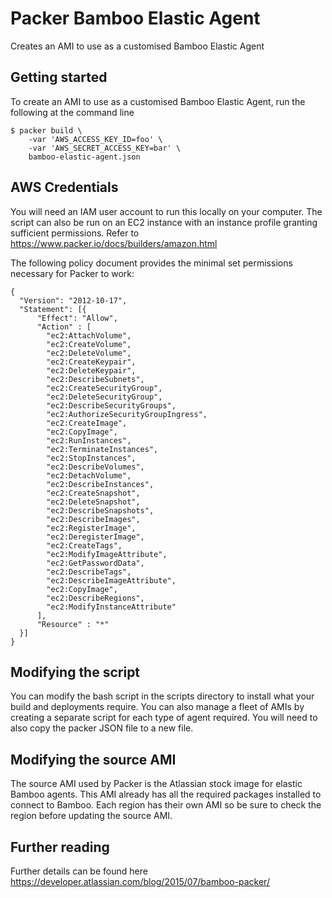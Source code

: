 # Packer Bamboo Elastic Agent

Creates an AMI to use as a customised Bamboo Elastic Agent 

## Getting started

To create an AMI to use as a customised Bamboo Elastic Agent, run the following at the command line 

```
$ packer build \
    -var 'AWS_ACCESS_KEY_ID=foo' \
    -var 'AWS_SECRET_ACCESS_KEY=bar' \
    bamboo-elastic-agent.json
```

## AWS Credentials

You will need an IAM user account to run this locally on your computer. The script can also be run on an EC2
instance with an instance profile granting sufficient permissions. Refer to https://www.packer.io/docs/builders/amazon.html

The following policy document provides the minimal set permissions necessary for Packer to work:

```
{
  "Version": "2012-10-17",
  "Statement": [{
      "Effect": "Allow",
      "Action" : [
        "ec2:AttachVolume",
        "ec2:CreateVolume",
        "ec2:DeleteVolume",
        "ec2:CreateKeypair",
        "ec2:DeleteKeypair",
        "ec2:DescribeSubnets",
        "ec2:CreateSecurityGroup",
        "ec2:DeleteSecurityGroup",
        "ec2:DescribeSecurityGroups",
        "ec2:AuthorizeSecurityGroupIngress",
        "ec2:CreateImage",
        "ec2:CopyImage",
        "ec2:RunInstances",
        "ec2:TerminateInstances",
        "ec2:StopInstances",
        "ec2:DescribeVolumes",
        "ec2:DetachVolume",
        "ec2:DescribeInstances",
        "ec2:CreateSnapshot",
        "ec2:DeleteSnapshot",
        "ec2:DescribeSnapshots",
        "ec2:DescribeImages",
        "ec2:RegisterImage",
        "ec2:DeregisterImage",
        "ec2:CreateTags",
        "ec2:ModifyImageAttribute",
        "ec2:GetPasswordData",
        "ec2:DescribeTags",
        "ec2:DescribeImageAttribute",
        "ec2:CopyImage",
        "ec2:DescribeRegions",
        "ec2:ModifyInstanceAttribute"
      ],
      "Resource" : "*"
  }]
}
```

## Modifying the script

You can modify the bash script in the scripts directory to install what your build and deployments require. You
can also manage a fleet of AMIs by creating a separate script for each type of agent required. You will need
to also copy the packer JSON file to a new file.

## Modifying the source AMI

The source AMI used by Packer is the Atlassian stock image for elastic Bamboo agents. This AMI already has all
the required packages installed to connect to Bamboo. Each region has their own AMI so be sure to check the
region before updating the source AMI.

## Further reading

Further details can be found here https://developer.atlassian.com/blog/2015/07/bamboo-packer/ 
